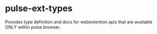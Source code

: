 # pulse-ext-types

Provides type definition and docs for webextention apis that are available ONLY within pulse browser.

